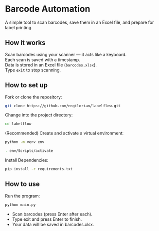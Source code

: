 # Barcode Automation

A simple tool to scan barcodes, save them in an Excel file, and prepare for label printing.

## How it works

Scan barcodes using your scanner — it acts like a keyboard.  
Each scan is saved with a timestamp.  
Data is stored in an Excel file (`barcodes.xlsx`).  
Type `exit` to stop scanning.

## How to set up

Fork or clone the repository:

```bash
git clone https://github.com/engilorian/labelflow.git
```

Change into the project directory:

```bash
cd labelflow
```

(Recommended) Create and activate a virtual environment:

```bash
python -m venv env

. env/Scripts/activate
```

Install Dependencies:

```bash
pip install -r requirements.txt
```

## How to use

Run the program:

```bash
python main.py
```

- Scan barcodes (press Enter after each).
- Type exit and press Enter to finish.
- Your data will be saved in barcodes.xlsx.